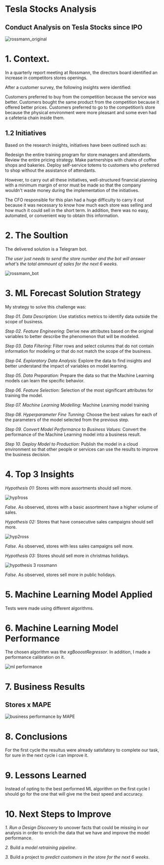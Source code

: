 # Tesla Stocks Analysis
## Conduct Analysis on Tesla Stocks since IPO
![rossmann_original](https://www.google.com/url?sa=i&url=https%3A%2F%2Fwww.forbes.com%2Fsites%2Flarrylight%2F2020%2F07%2F27%2Fteslas-brand-believers%2F&psig=AOvVaw0_sX63aC4FRVFL95WeyewX&ust=1621279694751000&source=images&cd=vfe&ved=0CAIQjRxqFwoTCJDwxtn3zvACFQAAAAAdAAAAABAR)

# 1. Context.

In a quarterly report meeting at Rossmann, the directors board identified an increase in competitors stores openings.

After a customer survey, the following insights were identified:

Customers preferred to buy from the competition because the service was better.
Customers bought the same product from the competition because it offered better prices.
Customers preferred to go to the competition’s store because the physical environment were more pleasant and some even had a cafeteria chain inside them.

## 1.2 Initiatives

Based on the research insights, initiatives have been outlined such as:

Redesign the entire training program for store managers and attendants.
Review the entire pricing strategy.
Make partnerships with chains of coffee shops and bakeries.
Deploy self-service totems to customers who preferred to shop without the assistance of attendants.

However, to carry out all these initiatives, well-structured financial planning with a minimum margin of error must be made so that the company wouldn't waste money during the implementation of the initiatives.

The CFO responsible for this plan had a huge difficulty to carry it out because it was necessary to know how much each store was selling and how much it could sell in the short term. In addition, there was no easy, automated, or convenient way to obtain this information.

# 2. The Soultion

The delivered solution is a Telegram bot.

*The user just needs to send the store number and the bot will answer what's the total ammount of sales for the next 6 weeks.*

![rossmann_bot](https://user-images.githubusercontent.com/72186071/107792260-ae4d6700-6d33-11eb-8d4f-7e47cc938784.gif)


# 3. ML Forecast Solution Strategy

My strategy to solve this challenge was:

*Step 01. Data Description:* Use statistics metrics to identify data outside the scope of business.

*Step 02. Feature Engineering:* Derive new attributes based on the original variables to better describe the phenomenon that will be modeled.

*Step 03. Data Filtering:* Filter rows and select columns that do not contain information for modeling or that do not match the scope of the business.

*Step 04. Exploratory Data Analysis:* Explore the data to find insights and better understand the impact of variables on model learning.

*Step 05. Data Preparation:* Prepare the data so that the Machine Learning models can learn the specific behavior.

*Step 06. Feature Selection:* Selection of the most significant attributes for training the model.

*Step 07. Machine Learning Modelling:* Machine Learning model training

*Step 08. Hyperparameter Fine Tunning:* Choose the best values for each of the parameters of the model selected from the previous step.

*Step 09. Convert Model Performance to Business Values:* Convert the performance of the Machine Learning model into a business result.

*Step 10. Deploy Model to Production:* Publish the model in a cloud environment so that other people or services can use the results to improve the business decision.

# 4. Top 3 Insights

*Hypothesis 01:* Stores with more assortments should sell more.

![hyp1ross](https://user-images.githubusercontent.com/72186071/112799436-b7c13300-9044-11eb-8b36-3031092f0d72.png)

*False.* As observed, stores with a basic assortment have a higher volume of sales.

*Hypothesis 02:* Stores that have consecutive sales campaigns should sell more.

![hyp2ross](https://user-images.githubusercontent.com/72186071/112799300-8d6f7580-9044-11eb-8fce-a6ddbbccd68a.png)

*False.* As observed, stores with less sales campaigns sell more.

*Hypothesis 03:* Stores should sell more in christmas holidays.

![hypothesis 3 rossmann](https://user-images.githubusercontent.com/72186071/112799064-3a95be00-9044-11eb-9c22-2103ea6f96de.png)

*False.* As observed, stores sell more in public holidays.


# 5. Machine Learning Model Applied
Tests were made using different algorithms.

# 6. Machine Learning Model Performance
The chosen algorithm was the *xgBooostRegressor*. In addition, I made a performance calibration on it.

![ml performance](https://user-images.githubusercontent.com/72186071/112800321-dd9b0780-9045-11eb-8f07-c8b9eeedfcf6.png)

# 7. Business Results

## Stores x MAPE

![business performance by MAPE](https://user-images.githubusercontent.com/72186071/112799989-72513580-9045-11eb-8326-a5b74c1fbefc.png)

# 8. Conclusions

For the first cycle the resultus were already satisfatory to complete our task, for sure in the next cycle i can improve it.

# 9. Lessons Learned

Instead of opting to the best performed ML algorithm on the first cycle I should go for the one that will give me the best speed and accuracy.

# 10. Next Steps to Improve

*1.* *Run a Design Discovery* to uncover facts that could be missing in our analysis in order to enrich the data that we have and improve the model performance.

*2.* Build a *model retraining pipeline*.

*3.* Build a project to *predict customers in the store for the next 6 weeks*.
